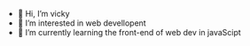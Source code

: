 - 👋 Hi, I’m vicky
- 👀 I’m interested in web devellopent 
- 🌱 I’m currently learning the front-end of web dev in javaScipt
<!---
vickyans/vickyans is a ✨ special ✨ repository because its `README.md` (this file) appears on your GitHub profile.
You can click the Preview link to take a look at your changes.
--->
